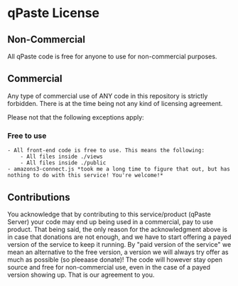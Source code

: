 qPaste License
==============

Non-Commercial
--------------

All qPaste code is free for anyone to use for non-commercial purposes.

Commercial
--------------

Any type of commercial use of ANY code in this repository is strictly forbidden.
There is at the time being not any kind of licensing agreement.

Please not that the following exceptions apply:
### Free to use #######

	- All front-end code is free to use. This means the following:
		- All files inside ./views
		- All files inside ./public
	- amazons3-connect.js *took me a long time to figure that out, but has nothing to do with this service! You're welcome!*

Contributions
--------------

You acknowledge that by contributing to this service/product (qPaste Server) your code may end up being used in a commercial, pay to use product.
That being said, the only reason for the acknowledgment above is in case that donations are not enough, and we have to start offering a payed version of the service to keep it running.
By "paid version of the service" we mean an alternative to the free version, a version we will always try offer as much as possible (so pleeaase donate)!
The code will however stay open source and free for non-commercial use, even in the case of a payed version showing up. That is our agreement to you.